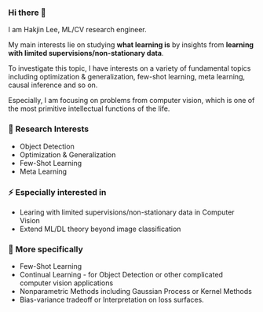 ### Hi there 👋
I am Hakjin Lee, ML/CV research engineer.

My main interests lie on studying **what learning is** by insights from **learning with limited supervisions/non-stationary data**.

To investigate this topic, I have interests on a variety of fundamental topics including optimization & generalization, few-shot learning, meta learning, causal inference and so on.

Especially, I am focusing on problems from computer vision, which is one of the most primitive intellectual functions of the life.

### 🔭 Research Interests
* Object Detection
* Optimization & Generalization
* Few-Shot Learning
* Meta Learning

### ⚡ Especially interested in
* Learing with limited supervisions/non-stationary data in Computer Vision
* Extend ML/DL theory beyond image classification

### 🤔 More specifically
* Few-Shot Learning
* Continual Learning - for Object Detection or other complicated computer vision applications
* Nonparametric Methods including Gaussian Process or Kernel Methods
* Bias-variance tradeoff or Interpretation on loss surfaces.



<!--
**nijkah/nijkah** is a ✨ _special_ ✨ repository because its `README.md` (this file) appears on your GitHub profile.

Here are some ideas to get you started:

- 🔭 I’m currently working on ...
- 🌱 I’m currently learning ...
- 👯 I’m looking to collaborate on ...
- 🤔 I’m looking for help with ...
- 💬 Ask me about ...
- 📫 How to reach me: ...
- 😄 Pronouns: ...
- ⚡ Fun fact: ...
-->
